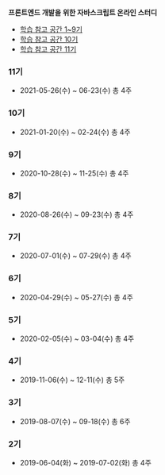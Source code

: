 **프론트엔드 개발을 위한 자바스크립트 온라인 스터디**
- [학습 참고 공간 1~9기](https://school.programmers.co.kr/courses/9998)
- [학습 참고 공간 10기](https://school.programmers.co.kr/courses/11203)
- [학습 참고 공간 11기](https://school.programmers.co.kr/courses/11708)


### 11기
- 2021-05-26(수) ~ 06-23(수) 총 4주

### 10기
- 2021-01-20(수) ~ 02-24(수) 총 4주

### 9기 
- 2020-10-28(수) ~ 11-25(수) 총 4주

### 8기 
- 2020-08-26(수) ~ 09-23(수) 총 4주

### 7기 
- 2020-07-01(수) ~ 07-29(수) 총 4주

### 6기
- 2020-04-29(수) ~ 05-27(수) 총 4주

### 5기
- 2020-02-05(수) ~ 03-04(수) 총 4주

### 4기
- 2019-11-06(수) ~ 12-11(수) 총 5주

### 3기
- 2019-08-07(수) ~ 09-18(수) 총 6주

### 2기
- 2019-06-04(화) ~ 2019-07-02(화) 총 4주
